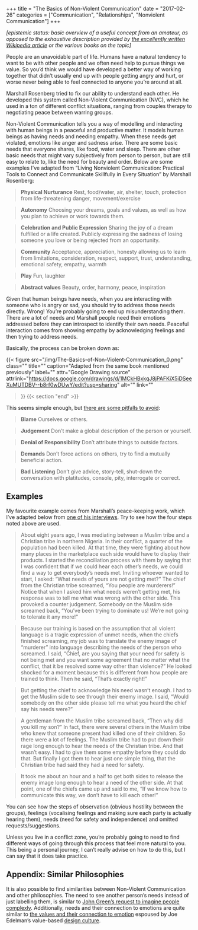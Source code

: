 +++
title = "The Basics of Non-Violent Communication"
date = "2017-02-26"
categories = ["Communication", "Relationships", "Nonviolent Communication"]
+++



*\[epistemic status: basic overview of a useful concept from an amateur, as opposed to the exhaustive description provided by* [*the excellently written Wikipedia article*](https://en.wikipedia.org/wiki/Nonviolent_Communication?oldformat=true) *or the various books on the topic\]*



People are an unavoidable part of life. Humans have a natural tendency to want to be with other people and we often need help to pursue things we value. So you’d think we would have developed a better way of working together that didn’t usually end up with people getting angry and hurt, or worse never being able to feel connected to anyone you’re around at all.



Marshall Rosenberg tried to fix our ability to understand each other. He developed this system called Non-Violent Communication (NVC), which he used in a ton of different conflict situations, ranging from couples therapy to negotiating peace between warring groups.



Non-Violent Communication tells you a way of modelling and interacting with human beings in a peaceful and productive matter. It models human beings as having needs and needing empathy. When these needs get violated, emotions like anger and sadness arise. There are some basic needs that everyone shares, like food, water and sleep. There are other basic needs that might vary subjectively from person to person, but are still easy to relate to, like the need for beauty and order. Below are some examples I’ve adapted from “Living Nonviolent Communication: Practical Tools to Connect and Communicate Skillfully in Every Situation” by Marshall Rosenberg:



> **Physical Nurturance** Rest, food/water, air, shelter, touch, protection from life-threatening danger, movement/exercise



> **Autonomy** Choosing your dreams, goals and values, as well as how you plan to achieve or work towards them.



> **Celebration and Public Expression** Sharing the joy of a dream fulfilled or a life created. Publicly expressing the sadness of losing someone you love or being rejected from an opportunity.



> **Community** Acceptance, appreciation, honesty allowing us to learn from limitations, consideration, respect, support, trust, understanding, emotional safety, empathy, warmth



> **Play** Fun, laughter



> **Abstract values** Beauty, order, harmony, peace, inspiration



Given that human beings have needs, when you are interacting with someone who is angry or sad, you should try to address those needs directly. Wrong! You’re probably going to end up misunderstanding them. There are a lot of needs and Marshall people need their emotions addressed before they can introspect to identify their own needs. Peaceful interaction comes from showing empathy by acknowledging feelings and then trying to address needs.



Basically, the process can be broken down as:



{{< figure
  src="/img/The-Basics-of-Non-Violent-Communication_0.png"
  class=""
  title=""
  caption="Adapted from the same book mentioned previously"
  label=""
  attr="Google Drawing source"
  attrlink="https://docs.google.com/drawings/d/1MCkHBxkqJ8jPAFKiX5iDSeeXuMUTDBV--b8rf0wDUwY/edit?usp=sharing"
  alt=""
  link=""
 >}}
{{< section "end" >}}



This seems simple enough, but [there are some pitfalls to avoid](http://rest-is-rust.tumblr.com/post/152198686610/notes-from-nonviolent-communication):



> **Blame** Ourselves or others.



> **Judgement** Don’t make a global description of the person or yourself.



> **Denial of Responsibility** Don’t attribute things to outside factors.



> **Demands** Don’t force actions on others, try to find a mutually beneficial action.



> **Bad Listening** Don’t give advice, story-tell, shut-down the conversation with platitudes, console, pity, interrogate or correct.



## Examples



My favourite example comes from Marshall’s peace-keeping work, which I’ve adapted below from [one of his interviews](http://www.inquiringmind.com/Articles/Peacemaker.html). Try to see how the four steps noted above are used.



> About eight years ago, I was mediating between a Muslim tribe and a Christian tribe in northern Nigeria. In their conflict, a quarter of the population had been killed. At that time, they were fighting about how many places in the marketplace each side would have to display their products. I started the reconciliation process with them by saying that I was confident that if we could hear each other’s needs, we could find a way to get everybody’s needs met. Inviting whoever wanted to start, I asked: “What needs of yours are not getting met?” The chief from the Christian tribe screamed, “You people are murderers!” Notice that when I asked him what needs weren’t getting met, his response was to tell me what was wrong with the other side. This provoked a counter judgement. Somebody on the Muslim side screamed back, “You’ve been trying to dominate us! We’re not going to tolerate it any more!”



> Because our training is based on the assumption that all violent language is a tragic expression of unmet needs, when the chiefs finished screaming, my job was to translate the enemy image of “murderer” into language describing the needs of the person who screamed. I said, “Chief, are you saying that your need for safety is not being met and you want some agreement that no matter what the conflict, that it be resolved some way other than violence?” He looked shocked for a moment because this is different from how people are trained to think. Then he said, “That’s exactly right!”



> But getting the chief to acknowledge his need wasn’t enough. I had to get the Muslim side to see through their enemy image. I said, “Would somebody on the other side please tell me what you heard the chief say his needs were?”



> A gentleman from the Muslim tribe screamed back, “Then why did you kill my son?” In fact, there were several others in the Muslim tribe who knew that someone present had killed one of their children. So there were a lot of feelings. The Muslim tribe had to put down their rage long enough to hear the needs of the Christian tribe. And that wasn’t easy. I had to give them some empathy before they could do that. But finally I got them to hear just one simple thing, that the Christian tribe had said they had a need for safety.



> It took me about an hour and a half to get both sides to release the enemy image long enough to hear a need of the other side. At that point, one of the chiefs came up and said to me, “If we know how to communicate this way, we don’t have to kill each other!”



You can see how the steps of observation (obvious hostility between the groups), feelings (vocalising feelings and making sure each party is actually hearing them), needs (need for safety and independence) and omitted requests/suggestions.



Unless you live in a conflict zone, you’re probably going to need to find different ways of going through this process that feel more natural to you. This being a personal journey, I can’t really advise on how to do this, but I can say that it does take practice.

## Appendix: Similar Philosophies



It is also possible to find similarities between Non-Violent Communication and other philosophies. The need to see another person’s needs instead of just labelling them, is similar to [John Green’s request to imagine people complexly](https://web.archive.org/web/20160707223916/http://johngreenbooks.com:80/a-speech-i-wrote-for-the-alan-conference/). Additionally, needs and their connection to emotions are quite similar to [the values and their connection to emotion](https://medium.com/@edelwax/what-are-feelings-d54a741ea134#.qgjifho4g) espoused by Joe Edelman’s value-based [design culture](https://medium.com/@edelwax/nothing-to-be-done-bfe2ce71a3a2#.8xfp0sfs9).

